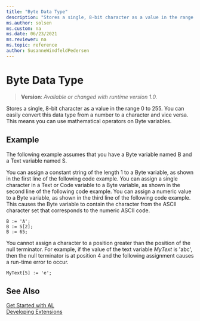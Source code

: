 ```yaml
---
title: "Byte Data Type"
description: "Stores a single, 8-bit character as a value in the range 0 to 255."
ms.author: solsen
ms.custom: na
ms.date: 06/23/2021
ms.reviewer: na
ms.topic: reference
author: SusanneWindfeldPedersen
---
```

[//]: # (START>DO_NOT_EDIT)
[//]: # (IMPORTANT:Do not edit any of the content between here and the END>DO_NOT_EDIT.)
[//]: # (Any modifications should be made in the .xml files in the ModernDev repo.)
# Byte Data Type
> **Version**: _Available or changed with runtime version 1.0._

Stores a single, 8-bit character as a value in the range 0 to 255. You can easily convert this data type from a number to a character and vice versa. This means you can use mathematical operators on Byte variables.




[//]: # (IMPORTANT: END>DO_NOT_EDIT)

## Example

The following example assumes that you have a Byte variable named B and a Text variable named S.  
  
You can assign a constant string of the length 1 to a Byte variable, as shown in the first line of the following code example. You can assign a single character in a Text or Code variable to a Byte variable, as shown in the second line of the following code example. You can assign a numeric value to a Byte variable, as shown in the third line of the following code example. This causes the Byte variable to contain the character from the ASCII character set that corresponds to the numeric ASCII code.  
  
```al
B := 'A';  
B := S[2];  
B := 65;  
```  
  
You cannot assign a character to a position greater than the position of the null terminator. For example, if the value of the text variable *MyText* is 'abc', then the null terminator is at position 4 and the following assignment causes a run-time error to occur.  
  
```al
MyText[5] := 'e';  
```  
  
## See Also

[Get Started with AL](../../devenv-get-started.md)  
[Developing Extensions](../../devenv-dev-overview.md)  